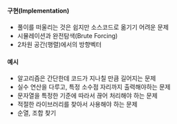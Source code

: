 #### 구현(Implementation)

+ 풀이를 떠울리는 것은 쉽지만 소스코드로 옮기기 어려운 문제
+ 시뮬레이션과 완전탐색(Brute Forcing)
+ 2차원 공간(행렬)에서의 방향벡터



#### 예시

+ 알고리즘은 간단한데 코드가 지나칠 만큼 길어지는 문제
+ 실수 연산을 다루고, 특정 소수점 자리까지 출력해야하는 문제
+ 문자열을 특정한 기준에 따라서 끊어 처리해야 하는 문제
+ 적절한 라이브러리를 찾아서 사용해야 하는 문제
+ 순열, 조합 찾기

